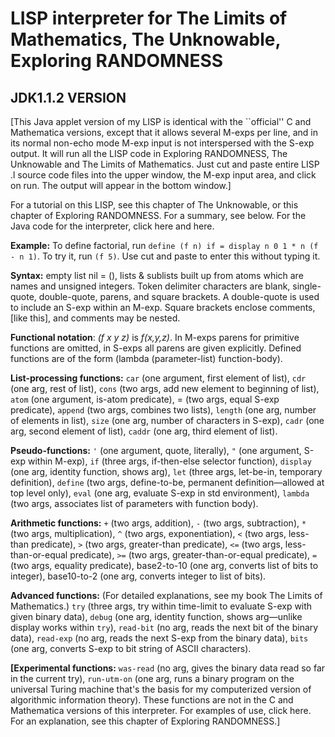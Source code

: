 # LISP interpreter for The Limits of Mathematics, The Unknowable, Exploring RANDOMNESS

## JDK1.1.2 VERSION

[This Java applet version of my LISP is identical with the ``official'' C and Mathematica versions, except that it allows several M-exps per line, and in its normal non-echo mode M-exp input is not interspersed with the S-exp output. It will run all the LISP code in Exploring RANDOMNESS, The Unknowable and The Limits of Mathematics. Just cut and paste entire LISP .l source code files into the upper window, the M-exp input area, and click on run. The output will appear in the bottom window.]

For a tutorial on this LISP, see this chapter of The Unknowable, or this chapter of Exploring RANDOMNESS. For a summary, see below. For the Java code for the interpreter, click here and here.


**Example:** To define factorial, run `define (f n) if = display n 0 1 * n (f - n 1)`. To try it, run `(f 5)`. Use cut and paste to enter this without typing it.

**Syntax:** empty list nil = (), lists & sublists built up from atoms which are names and unsigned integers. Token delimiter characters are blank, single-quote, double-quote, parens, and square brackets. A double-quote is used to include an S-exp within an M-exp. Square brackets enclose comments, [like this], and comments may be nested.

**Functional notation**: _(f x y z)_ is _f(x,y,z)_. In M-exps parens for primitive functions are omitted, in S-exps all parens are given explicitly. Defined functions are of the form (lambda (parameter-list) function-body).

**List-processing functions:** `car` (one argument, first element of list), `cdr` (one arg, rest of list), `cons` (two args, add new element to beginning of list), `atom` (one argument, is-atom predicate), = (two args, equal S-exp predicate), `append` (two args, combines two lists), `length` (one arg, number of elements in list), `size` (one arg, number of characters in S-exp), `cadr` (one arg, second element of list), `caddr` (one arg, third element of list).

**Pseudo-functions:** `'` (one argument, quote, literally), `"` (one argument, S-exp within M-exp), `if` (three args, if-then-else selector function), `display` (one arg, identity function, shows arg), `let` (three args, let-be-in, temporary definition), `define` (two args, define-to-be, permanent definition—allowed at top level only), `eval` (one arg, evaluate S-exp in std environment), `lambda` (two args, associates list of parameters with function body).

**Arithmetic functions:** `+` (two args, addition), `-` (two args, subtraction), `*` (two args, multiplication), `^` (two args, exponentiation), `<` (two args, less-than predicate), `>` (two args, greater-than predicate), `<=` (two args, less-than-or-equal predicate), `>=` (two args, greater-than-or-equal predicate), `=` (two args, equality predicate), base2-to-10 (one arg, converts list of bits to integer), base10-to-2 (one arg, converts integer to list of bits).

**Advanced functions:** (For detailed explanations, see my book The Limits of Mathematics.) `try` (three args, try within time-limit to evaluate S-exp with given binary data), `debug` (one arg, identity function, shows arg—unlike display works within `try`), `read-bit` (no arg, reads the next bit of the binary data), `read-exp` (no arg, reads the next S-exp from the binary data), `bits` (one arg, converts S-exp to bit string of ASCII characters).

**[Experimental functions:** `was-read` (no arg, gives the binary data read so far in the current try), `run-utm-on` (one arg, runs a binary program on the universal Turing machine that's the basis for my computerized version of algorithmic information theory). These functions are not in the C and Mathematica versions of this interpreter. For examples of use, click here. For an explanation, see this chapter of Exploring RANDOMNESS.]
